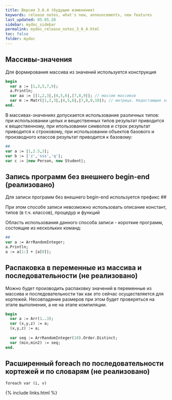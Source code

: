 ```yaml
---
title: Версия 3.6.4 (будущие изменения)
keywords: release notes, what's new, announcements, new features
last_updated: 05.05.20
sidebar: mydoc_sidebar
permalink: mydoc_release_notes_3_6_4.html
toс: false
folder: mydoc
---
```


## Массивы-значения 

Для формирования массива из значений используется конструкция

```pascal
begin
  var a := |1,3,5,7,9|;
  a.Println;
  var aa := ||1,2,3|,|4,5,6|,|7,8,9||; // массив массивов
  var m := Matr(|1,2,3|,|4,5,6|,|7,8,9,10|); // матрица. Недостающие элементы заполняются нулями
end.  
```

В массивах-значениях допускается использование различных типов: при использовании целых и вещественных типов результат приводится к вещественному, при ипользовании символов и строк результат приводится к строковому, при использовании объектов базового и производного классов результат приводится к базовому:

```pascal
##
var a := |1,2.5,3|;
var b := |'z','sss','q'|;
var c := |new Person, new Student|;
```

## Запись программ без внешнего begin-end (реализовано)

Для записи программ без внешнего begin-end используется префикс ##

При этом способе записи невозможно использовать описание констант, типов (в т.ч. классов), процедур и функций

Область использования данного способа записи - короткие программ, состоящие из нескольких команд:

```pascal
##
var a := ArrRandomInteger;
a.Println;
a := a[1:] + |a[0]|;
```

## Распаковка в переменные из массива и последовательности (не реализовано)

Можно будет производить распаковку значений в переменные из массива и последовательности так как это сейчас осуществляется для кортежей. Несовпадение размеров при этом будет проверяться на этапе выполнения, а не на этапе компиляции.

```pascal
begin
  var a := Arr(1..3);
  var (x,y,z) := a;
  (x,y,z) := a;
  
  var seq := ArrRandomInteger(10).Order.Distinct;
  var (min,min2) := seq;
end.
```

## Расширенный foreach по последовательности кортежей и по словарям (не реализовано)
```
foreach var (i, v)
```

{% include links.html %}
